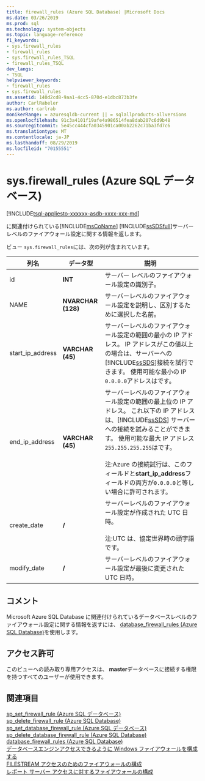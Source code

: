 ```yaml
---
title: firewall_rules (Azure SQL Database) |Microsoft Docs
ms.date: 03/26/2019
ms.prod: sql
ms.technology: system-objects
ms.topic: language-reference
f1_keywords:
- sys.firewall_rules
- firewall_rules
- sys.firewall_rules_TSQL
- firewall_rules_TSQL
dev_langs:
- TSQL
helpviewer_keywords:
- firewall_rules
- sys.firewall_rules
ms.assetid: 140d2cd8-9aa1-4cc5-870d-e1dbc873b3fe
author: CarlRabeler
ms.author: carlrab
monikerRange: = azuresqldb-current || = sqlallproducts-allversions
ms.openlocfilehash: 91c3a4101f19afe4a986514fea8dab207c6d9b48
ms.sourcegitcommit: 5e45cc444cfa0345901ca00ab2262c71ba3fd7c6
ms.translationtype: MT
ms.contentlocale: ja-JP
ms.lasthandoff: 08/29/2019
ms.locfileid: "70155551"
---
```

# <a name="sysfirewall_rules-azure-sql-database"></a>sys.firewall_rules (Azure SQL データベース)
[!INCLUDE[tsql-appliesto-xxxxxx-asdb-xxxx-xxx-md](../../includes/tsql-appliesto-xxxxxx-asdb-xxxx-xxx-md.md)]

  に関連付けられている[!INCLUDE[msCoName](../../includes/msconame-md.md)] [!INCLUDE[ssSDSfull](../../includes/sssdsfull-md.md)]サーバーレベルのファイアウォール設定に関する情報を返します。  
  
 ビュー `sys.firewall_rules`には、次の列が含まれています。  
  
|列名|データ型|説明|  
|-----------------|---------------|-----------------|  
|id|**INT**|サーバー レベルのファイアウォール設定の識別子。|  
|NAME|**NVARCHAR (128)**|サーバーレベルのファイアウォール設定を説明し、区別するために選択した名前。|  
|start_ip_address|**VARCHAR (45)**|サーバーレベルのファイアウォール設定の範囲の最小の IP アドレス。 IP アドレスがこの値以上の場合は、サーバーへの[!INCLUDE[ssSDS](../../includes/sssds-md.md)]接続を試行できます。 使用可能な最小の IP `0.0.0.0`アドレスはです。|  
|end_ip_address|**VARCHAR (45)**|サーバーレベルのファイアウォール設定の範囲の最上位の IP アドレス。 これ以下の IP アドレスは、[!INCLUDE[ssSDS](../../includes/sssds-md.md)] サーバーへの接続を試みることができます。 使用可能な最大 IP アドレス`255.255.255.255`はです。<br /><br /> 注:Azure の接続試行は、このフィールドと**start_ip_address**フィールドの両方が`0.0.0.0`と等しい場合に許可されます。|  
|create_date|**/**|サーバーレベルのファイアウォール設定が作成された UTC 日時。<br /><br /> 注:UTC は、協定世界時の頭字語です。|  
|modify_date|**/**|サーバーレベルのファイアウォール設定が最後に変更された UTC 日時。|  
  
## <a name="remarks"></a>コメント

 Microsoft Azure SQL Database に関連付けられているデータベースレベルのファイアウォール設定に関する情報を返すには、 [database_firewall_rules &#40;Azure SQL Database&#41;](../../relational-databases/system-catalog-views/sys-database-firewall-rules-azure-sql-database.md)を使用します。  
  
## <a name="permissions"></a>アクセス許可

 このビューへの読み取り専用アクセスは、 **master**データベースに接続する権限を持つすべてのユーザーが使用できます。  
  
## <a name="see-also"></a>関連項目

[sp_set_firewall_rule &#40;Azure SQL データベース&#41;](../../relational-databases/system-stored-procedures/sp-set-firewall-rule-azure-sql-database.md)  
[sp_delete_firewall_rule &#40;Azure SQL Database&#41;](../../relational-databases/system-stored-procedures/sp-delete-firewall-rule-azure-sql-database.md)   
[sp_set_database_firewall_rule &#40;Azure SQL データベース&#41;](../../relational-databases/system-stored-procedures/sp-set-database-firewall-rule-azure-sql-database.md)  
[sp_delete_database_firewall_rule &#40;Azure SQL Database&#41;](../../relational-databases/system-stored-procedures/sp-delete-database-firewall-rule-azure-sql-database.md)  
[database_firewall_rules &#40;Azure SQL Database&#41;](../../relational-databases/system-catalog-views/sys-database-firewall-rules-azure-sql-database.md)  
[データベースエンジンアクセスできるように Windows ファイアウォールを構成する](../../database-engine/configure-windows/configure-a-windows-firewall-for-database-engine-access.md)     
[FILESTREAM アクセスのためのファイアウォールの構成](../../relational-databases/blob/configure-a-firewall-for-filestream-access.md)  
[レポート サーバー アクセスに対するファイアウォールの構成](../../reporting-services/report-server/configure-a-firewall-for-report-server-access.md) 
